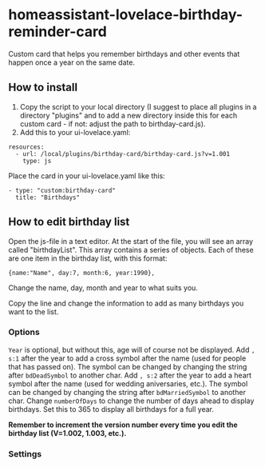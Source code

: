 # homeassistant-lovelace-birthday-reminder-card
Custom card that helps you remember birthdays and other events that happen once a year on the same date.

## How to install
1. Copy the script to your local directory (I suggest to place all plugins in a directory "plugins" and to add a new directory inside this for each custom card - if not: adjust the path to birthday-card.js).
2. Add this to your ui-lovelace.yaml:

```
resources:
  - url: /local/plugins/birthday-card/birthday-card.js?v=1.001
    type: js
```

Place the card in your ui-lovelace.yaml like this:

```
- type: "custom:birthday-card"
  title: "Birthdays"
```

## How to edit birthday list

Open the js-file in a text editor. At the start of the file, you will see an array called "birthdayList". This array contains a series of objects. Each of these are one item in the birthday list, with this format:

```
{name:"Name", day:7, month:6, year:1990},
```

Change the name, day, month and year to what suits you.

Copy the line and change the information to add as many birthdays you want to the list.

### Options
`Year` is optional, but without this, age will of course not be displayed.
Add `, s:1` after the year to add a cross symbol after the name (used for people that has passed on). The symbol can be changed by changing the string after `bdDeadSymbol` to another char.
Add `, s:2` after the year to add a heart symbol after the name (used for wedding aniversaries, etc.). The symbol can be changed by changing the string after `bdMarriedSymbol` to another char.
Change `numberOfDays` to change the number of days ahead to display birthdays. Set this to 365 to display all birthdays for a full year.


**Remember to increment the version number every time you edit the birthday list (V=1.002, 1.003, etc.).**

### Settings
